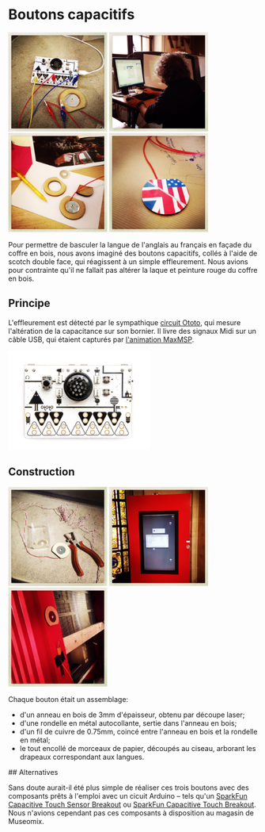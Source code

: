 # Boutons capacitifs

<img src="IMG_6086.jpg" height="200" title="Circuit Ototo raccordé à un bouton capacitif"/>
<img src="IMG_6024.jpg" height="200" title="Découpe laser du support en bois des boutons capacitifs, réalisée par le FabLab de Renens"/>
<img src="IMG_6032.jpg" height="200" title="Un support en bois des boutons capacitifs"/>
<img src="IMG_6098.jpg" height="200" title="Bouton capacitif serti et encollé"/>

Pour permettre de basculer la langue de l'anglais au français en façade du coffre en bois,
nous avons imaginé des boutons capacitifs, collés à l'aide de scotch double face, qui réagissent
à un simple effleurement. Nous avions pour contrainte qu'il ne fallait pas altérer la laque
et peinture rouge du coffre en bois.

## Principe

L'effleurement est détecté par le sympathique [circuit Ototo](http://www.ototo.fm/products),
qui mesure l'altération de la capacitance sur son bornier. Il livre des signaux Midi sur un
câble USB, qui étaient capturés par [l'animation MaxMSP](../animation/README.md).

<img src="ototo-board-1414371039023.jpg" height="200" title="Circuit Ototo"/>

## Construction 

<img src="IMG_6177.jpg" height="200" title="Un bouton capacitif nu"/>
<img src="IMG_6157.jpg" height="200" title="Le coffre et deux boutons capacitifs en façade, pour basculer la langue de l'anglais au français"/>
<img src="IMG_6178.jpg" height="200" title="Bouton capacitif à l'arrière du coffre, pour basculer l'animation du mode nuit au mode jour, et vice-versa"/>

Chaque bouton était un assemblage:

* d'un anneau en bois de 3mm d'épaisseur, obtenu par découpe laser;
* d'une rondelle en métal autocollante, sertie dans l'anneau en bois;
* d'un fil de cuivre de 0.75mm, coincé entre l'anneau en bois et la rondelle en métal;
* le tout encollé de morceaux de papier, découpés au ciseau, arborant les drapeaux correspondant aux
langues.

## Alternatives

Sans doute aurait-il été plus simple de réaliser ces trois boutons avec des composants
prêts à l'emploi avec un cicuit Arduino – tels qu'un [SparkFun Capacitive Touch Sensor Breakout](https://www.sparkfun.com/products/9695)
ou [SparkFun Capacitive Touch Breakout](https://www.sparkfun.com/products/12041).
Nous n'avions cependant pas ces composants à disposition au magasin de Museomix. 
